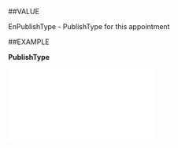 
##VALUE

EnPublishType - PublishType for this appointment


##EXAMPLE

**PublishType**



![](..\..\Examples\vbs\SOAppointment.Properties.vbs.txt)

